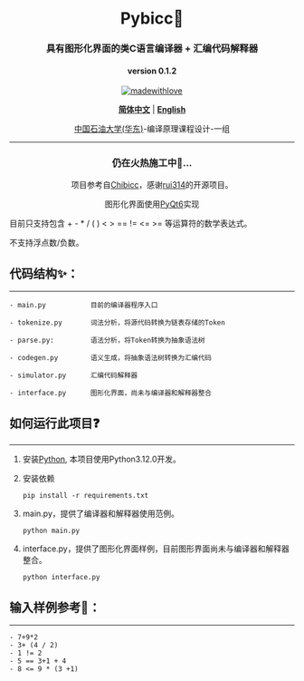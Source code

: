 <div align="center">
<h1> Pybicc💯</h1>

### 具有图形化界面的类C语言编译器 + 汇编代码解释器


#### version 0.1.2 


[![madewithlove](https://img.shields.io/badge/made_with-%E2%9D%A4-red?style=for-the-badge&labelColor=orange)](https://github.com/TochusC/ai-assistant-teaching-website)

[**简体中文**](./README.md) | [**English**](./docs/en/README.md)


[中国石油大学(华东)](https://upc.edu.cn/)-编译原理课程设计-一组

---

<div align="center">

### 仍在火热施工中🔨...

项目参考自[Chibicc](https://github.com/rui314/chibicc)，感谢[rui314](https://github.com/rui314)的开源项目。

图形化界面使用[PyQt6](https://riverbankcomputing.com/software/pyqt/intro)实现

</div>

</div>

目前只支持包含 + - * / ( ) < > == != <= >= 等运算符的数学表达式。

不支持浮点数/负数。


## 代码结构✨：

---

    - main.py           目前的编译器程序入口

    - tokenize.py       词法分析，将源代码转换为链表存储的Token

    - parse.py:         语法分析，将Token转换为抽象语法树

    - codegen.py        语义生成，将抽象语法树转换为汇编代码

    - simulator.py      汇编代码解释器

    - interface.py      图形化界面，尚未与编译器和解释器整合

## 如何运行此项目❓

---

1. 安装[Python](https://www.python.org/), 本项目使用Python3.12.0开发。
2. 安装依赖
    ```shell
    pip install -r requirements.txt
    ```
1. main.py，提供了编译器和解释器使用范例。
    ```shell
    python main.py
    ```
1. interface.py，提供了图形化界面样例，目前图形界面尚未与编译器和解释器整合。

    ```shell
    python interface.py
    ```
   
   

## 输入样例参考👾：

---
    - 7+9*2
    - 3+ (4 / 2)
    - 1 != 2
    - 5 == 3+1 + 4
    - 8 <= 9 * (3 +1)
